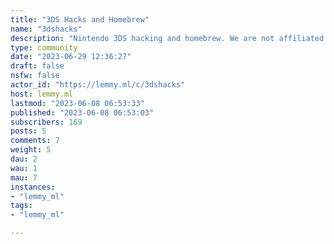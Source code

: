 ```yaml
---
title: "3DS Hacks and Homebrew" 
name: "3dshacks"
description: "Nintendo 3DS hacking and homebrew. We are not affiliated with Nintendo or the 3DS brand."
type: community
date: "2023-06-29 12:36:27"
draft: false
nsfw: false
actor_id: "https://lemmy.ml/c/3dshacks"
host: lemmy.ml
lastmod: "2023-06-08 06:53:33"
published: "2023-06-08 06:53:03"
subscribers: 169
posts: 5
comments: 7
weight: 5
dau: 2
wau: 1
mau: 7
instances:
- "lemmy_ml"
tags: 
- "lemmy_ml"

---
```


